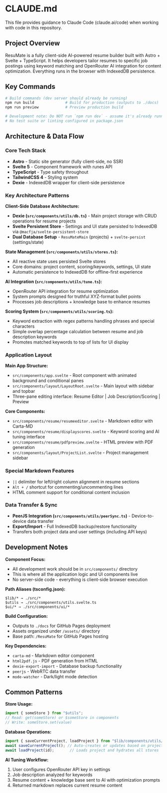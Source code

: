 # CLAUDE.md

This file provides guidance to Claude Code (claude.ai/code) when working with code in this repository.

## Project Overview

ResuMate is a fully client-side AI-powered resume builder built with Astro + Svelte + TypeScript. It helps developers tailor resumes to specific job postings using keyword matching and OpenRouter AI integration for content optimization. Everything runs in the browser with IndexedDB persistence.

## Key Commands

```bash
# Build commands (dev server should already be running)
npm run build              # Build for production (outputs to ./docs)
npm run preview            # Preview production build

# Development note: Do NOT run `npm run dev` - assume it's already running
# No test suite or linting configured in package.json
```

## Architecture & Data Flow

### Core Tech Stack
- **Astro** - Static site generator (fully client-side, no SSR)
- **Svelte 5** - Component framework with runes API
- **TypeScript** - Type safety throughout
- **TailwindCSS 4** - Styling system
- **Dexie** - IndexedDB wrapper for client-side persistence

### Key Architecture Patterns

**Client-Side Database Architecture:**
- **Dexie (`src/components/utils/db.ts`)** - Main project storage with CRUD operations for resume projects
- **Svelte Persistent Store** - Settings and UI state persisted to IndexedDB via `@macfja/svelte-persistent-store`
- **Dual Database Setup** - `ResuMateMain` (projects) + `svelte-persist` (settings/state)

**State Management (`src/components/utils/stores.ts`):**
- All reactive state uses persisted Svelte stores
- Core domains: project content, scoring/keywords, settings, UI state
- Automatic persistence to IndexedDB for offline-first experience

**AI Integration (`src/components/utils/tune.ts`):**
- OpenRouter API integration for resume optimization
- System prompts designed for truthful XYZ-format bullet points
- Processes job descriptions + knowledge base to enhance resumes

**Scoring System (`src/components/utils/scoring.ts`):**
- Keyword extraction with regex patterns handling phrases and special characters
- Simple overlap percentage calculation between resume and job description keywords
- Promotes matched keywords to top of lists for UI display

### Application Layout

**Main App Structure:**
- `src/components/app.svelte` - Root component with animated background and conditional panes
- `src/components/layout/LayoutRoot.svelte` - Main layout with sidebar and topbar
- Three-pane editing interface: Resume Editor | Job Description/Scoring | Preview

**Core Components:**
- `src/components/resume/resumeeditor.svelte` - Markdown editor with Carta-MD
- `src/components/resume/displayscores.svelte` - Keyword scoring and AI tuning interface  
- `src/components/resume/pdfpreview.svelte` - HTML preview with PDF generation
- `src/components/layout/ProjectList.svelte` - Project management sidebar

### Special Markdown Features
- `||` delimiter for left/right column alignment in resume sections
- `Alt + /` shortcut for commenting/uncommenting lines
- HTML comment support for conditional content inclusion

### Data Transfer & Sync
- **PeerJS Integration (`src/components/utils/peerSync.ts`)** - Device-to-device data transfer
- **Export/Import** - Full IndexedDB backup/restore functionality
- Transfers both project data and user settings (including API keys)

## Development Notes

**Component Focus:**
- All development work should be in `src/components/` directory
- This is where all the application logic and UI components live
- No server-side code - everything is client-side browser execution

**Path Aliases (tsconfig.json):**
```
$lib/* → ./src/*
$utils → ./src/components/utils.svelte.ts  
$ui/* → ./src/components/ui/*
```

**Build Configuration:**
- Outputs to `./docs` for GitHub Pages deployment
- Assets organized under `/assets/` directory
- Base path: `/ResuMate` for GitHub Pages hosting

**Key Dependencies:**
- `carta-md` - Markdown editor component
- `html2pdf.js` - PDF generation from HTML
- `dexie-export-import` - Database backup functionality
- `peerjs` - WebRTC data transfer
- `mode-watcher` - Dark/light mode detection

## Common Patterns

**Store Usage:**
```typescript
import { someStore } from "$utils";
// Read: get(someStore) or $someStore in components
// Write: someStore.set(value)
```

**Database Operations:**
```typescript
import { saveCurrentProject, loadProject } from "$lib/components/utils/db.ts";
await saveCurrentProject(); // Auto-creates or updates based on projectId
await loadProject(id);       // Loads project and hydrates all stores
```

**AI Tuning Workflow:**
1. User configures OpenRouter API key in settings
2. Job description analyzed for keywords  
3. Resume content + knowledge base sent to AI with optimization prompts
4. Returned markdown replaces current resume content